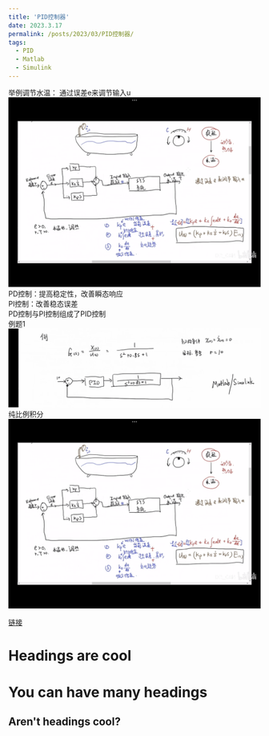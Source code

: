 ```yaml
---
title: 'PID控制器'
date: 2023.3.17
permalink: /posts/2023/03/PID控制器/
tags:
  - PID
  - Matlab
  - Simulink
---
```


举例调节水温：
通过误差e来调节输入u
![水温模型](/images/shuiwenpid.png)
PD控制：提高稳定性，改善瞬态响应\
PI控制：改善稳态误差\
PD控制与PI控制组成了PID控制\
例题1\
![例题1](/images/liti1.png)
纯比例积分
![纯比例积分](/images/shuiwenpid.png)


[链接](https://www.bilibili.com/video/BV1xQ4y1T7yv/?spm_id_from=333.999.0.0)


Headings are cool
======

You can have many headings
======

Aren't headings cool?
------
